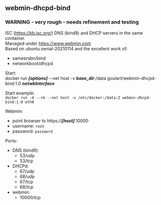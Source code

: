 ## webmin-dhcpd-bind

### **WARNING** - very rough - needs refinement and testing

ISC (https://kb.isc.org/) DNS (bind9) and DHCP servers in the same container. \
Managed under https://www.webmin.com \
Based on ubuntu:xenial-20210114 and the excellent work of:
  - sameersbn/bind
  - networkboot/dhcpd

Start: \
  docker run ***[options]*** --net host -v ***base_dir***:/data goulart/webmin-dhcpd-bind:1.0 ***netwkInterface***

Start example: \
        `docker run -d --rm --net host -v /etc/docker:/data:Z webmin-dhcpd-bind:1.0 eth0`

Webmin:
  * point browser to https://***[host]***:10000
  * username: `root`
  * password: `password`

Ports:
  * DNS (bind9):
    * 53/udp
    * 53/tcp
  * DHCPd:
    * 67/udp
    * 68/udp
    * 67/tcp
    * 68/tcp
  * webmin:
    * 10000/tcp

